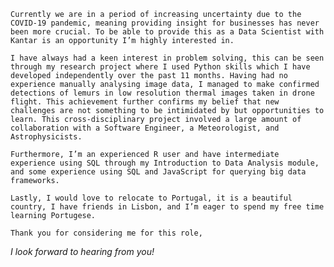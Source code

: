 `Currently we are in a period of increasing uncertainty due to the COVID-19 pandemic, meaning providing insight for businesses has never been more crucial. To be able to provide this as a Data Scientist with Kantar is an opportunity I’m highly interested in.` 

`I have always had a keen interest in problem solving, this can be seen through my research project where I used Python skills which I have developed independently over the past 11 months. Having had no experience manually analysing image data, I managed to make confirmed detections of lemurs in low resolution thermal images taken in drone flight. This achievement further confirms my belief that new challenges are not something to be intimidated by but opportunities to learn. This cross-disciplinary project involved a large amount of collaboration with a Software Engineer, a Meteorologist, and Astrophysicists.`  

`Furthermore, I’m an experienced R user and have intermediate experience using SQL through my Introduction to Data Analysis module, and some experience using SQL and JavaScript for querying big data frameworks.`  

`Lastly, I would love to relocate to Portugal, it is a beautiful country, I have friends in Lisbon, and I’m eager to spend my free time learning Portugese.` 

 `Thank you for considering me for this role,`

*I look forward to hearing from you!*
